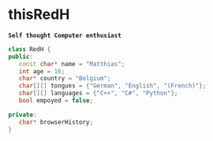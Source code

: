 # thisRedH

**`Self thought Computer enthusiast`**

```cpp
class RedH {
public:
   const char* name = "Matthias";
   int age = 16;
   char* country = "Belgium";
   char[][] tongues = {"German", "English", "(French)"};
   char[][] languages = {"C++", "C#", "Python"};
   bool empoyed = false;

private:
   char* browserHistory;
}
```











<!--
**thisRedH/thisRedH** is a ✨ _special_ ✨ repository because its `README.md` (this file) appears on your GitHub profile.

Here are some ideas to get you started:

- 🔭 I’m currently working on ...
- 🌱 I’m currently learning ...
- 👯 I’m looking to collaborate on ...
- 🤔 I’m looking for help with ...
- 💬 Ask me about ...
- 📫 How to reach me: ...
- 😄 Pronouns: ...
- ⚡ Fun fact: ...
-->
